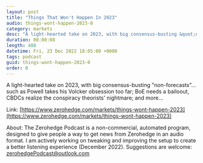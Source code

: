 ```yaml
---
layout: post
title: "Things That Won't Happen In 2023"
audio: things-wont-happen-2023-0
category: markets
desc: "A light-hearted take on 2023, with big consensus-busting &quot;non-forecasts&quot;... such as Powell takes his Volcker obsession too far; BoE needs a bailoout, CBDCs realize the conspiracy theorists' nightmare; and more..."
duration: 00:08:08
length: 488
datetime: Fri, 23 Dec 2022 18:05:00 +0000
tags: podcast
guid: things-wont-happen-2023-0
order: 0
---
```

A light-hearted take on 2023, with big consensus-busting &quot;non-forecasts&quot;... such as Powell takes his Volcker obsession too far; BoE needs a bailoout, CBDCs realize the conspiracy theorists' nightmare; and more...

Link: [https://www.zerohedge.com/markets/things-wont-happen-2023](https://www.zerohedge.com/markets/things-wont-happen-2023)

About: The Zerohedge Podcast is a non-commercial, automated program, designed to give people a way to get news from Zerohedge in an audio format.  I am actively working on tweaking and improving the setup to create a better listening experience (December 2022).  Suggestions are welcome: [zerohedgePodcast@outlook.com](mailto:zerohedgePodcast@outlook.com)